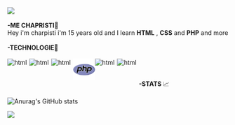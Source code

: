 
<img src="https://raw.githubusercontent.com/yayouu/yayouu/main/1.gif">

**-ME CHAPRISTI**📒 <br/>
Hey i'm charpisti i'm 15 years old and I learn **HTML** , **CSS** and **PHP** and more <br><br>
**-TECHNOLOGIE**🧬<br><br>
<img align="left" alt="html" height="50" width="50" src="https://camo.githubusercontent.com/bfa71fe5e1eb3ca57a7e4ef9c6b2ca21414c4fdab27ac6861e211e7cfe8f7d9f/68747470733a2f2f70726f66696c696e61746f722e7269736861762e6465762f736b696c6c732d6173736574732f68746d6c352d6f726967696e616c2d776f72646d61726b2e737667">
<img align="left" alt="html" height="50" width="50" src="https://camo.githubusercontent.com/1f14c9c472b21cf8790a4fb6914be3a3181e957ecc2b397775f06a989d20cb37/68747470733a2f2f70726f66696c696e61746f722e7269736861762e6465762f736b696c6c732d6173736574732f637373332d6f726967696e616c2d776f72646d61726b2e737667" >
<img align="left" alt="html" height="50" width="50" src="https://camo.githubusercontent.com/b7ea09b0c030ae14623cfc3a52ab3ee0d07e0259a1b230139e65ba00454327c9/68747470733a2f2f70726f66696c696e61746f722e7269736861762e6465762f736b696c6c732d6173736574732f6769742d73636d2d69636f6e2e737667" >
<img align="left" alt="html" height="50" width="50" src="https://raw.githubusercontent.com/github/explore/ccc16358ac4530c6a69b1b80c7223cd2744dea83/topics/php/php.png" >
<img align="left" alt="html" height="50" width="50" src="https://i.ibb.co/CvZ5v1Q/bootstrap-4-icon-removebg-preview.png" >
<img align="left" alt="html" height="50" width="50" src="https://i.ibb.co/MPXYRy5/1200px-Sass-Logo-Color-svg-removebg-preview.png" ><br><br>



**-STATS** 📈<br><br>
![Anurag's GitHub stats](https://github-readme-stats.vercel.app/api?username=chapristi&show_icons=true&theme=radical)


<img src="https://raw.githubusercontent.com/yayouu/yayouu/main/1.gif">
